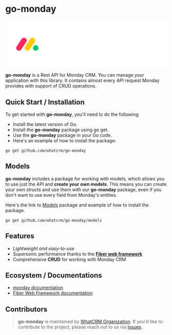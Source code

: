 #  go-monday
![Monday API Library](.github/monday_logo.png?raw=true)

**go-monday** is a Rest API for Monday CRM. You can manage
your application with this library. It contains almost every
API request Monday provides with support of CRUD operations.

## Quick Start / Installation

To get started with **go-monday**, you'll need to do the following:

- Install the latest version of Go.
- Install the **go-monday** package using go get.
- Use the **go-monday** package in your Go code.
- Here's an example of how to install the package:

```
go get github.com/whatcrm/go-monday
```

## Models

**go-monday** includes a package for working with models, which allows you to use just the API and **create your own models**.
This means you can create your own structs and use them with our **go-monday** package, 
even if you don't want to use every field from Monday's entities.

Here's the link to [Models](https://github.com/whatcrm/go-monday/models) package and example of how to install the package.

```
go get github.com/whatcrm/go-monday/models
```

## Features

- *Lightweight and easy-to-use*
- Supersonic performance thanks to the **[Fiber web framework](https://github.com/gofiber/fiber)**
- Comprehensive **CRUD** for working with Monday CRM

## Ecosystem / Documentations

- [monday documentation](https://developer.monday.com/api-reference/docs)
- [Fiber Web Framework documentation](https://docs.gofiber.io/)


## Contributors

> **go-monday** is maintained by [WhatCRM Organization](https://github.com/whatcrm). 
> If you'd like to contribute to the project, please reach out to us via [Issues](https://github.com/whatcrm/go-monday/issues).